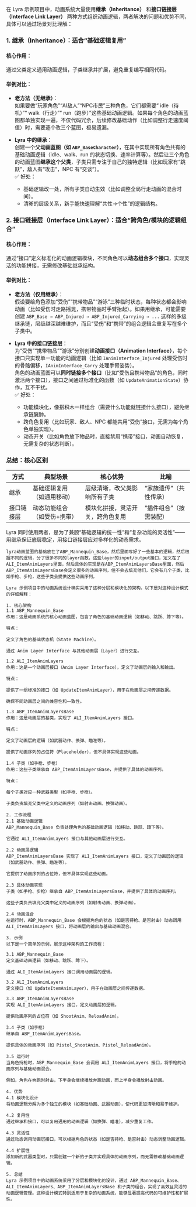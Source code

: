 在 Lyra 示例项目中，动画系统大量使用**继承（Inheritance）** 和**接口链接层（Interface Link Layer）** 两种方式组织动画逻辑，两者解决的问题和优势不同，具体可以通过场景对比理解：


### **1. 继承（Inheritance）：适合“基础逻辑复用”**
#### 核心作用：
通过父类定义通用动画逻辑，子类继承并扩展，避免重复编写相同代码。

#### 举例对比：
- **老方法（无继承）**：  
  如果要做“玩家角色”“AI敌人”“NPC市民”三种角色，它们都需要“ idle（待机）”“ walk（行走）”“ run（跑步）”这些基础动画逻辑。如果每个角色的动画蓝图都单独实现一遍，不仅代码冗余，后续修改基础动作（比如调整行走速度阈值）时，需要逐个改三个蓝图，极易遗漏。

- **Lyra 中的继承**：  
  创建一个**父动画蓝图（如 `ABP_BaseCharacter`）**，在其中实现所有角色共有的基础动画逻辑（idle、walk、run 的状态切换、速率计算等）。然后让三个角色的动画蓝图**继承这个父类**，子类只需专注于自己的独特逻辑（比如玩家有“跳跃”，敌人有“攻击”，NPC 有“交谈”）。  
  ✅ 好处：  
  - 基础逻辑改一处，所有子类自动生效（比如调整全局行走动画的混合时间）。  
  - 清晰的层级关系，新手能快速理解“共性→个性”的逻辑结构。  


### **2. 接口链接层（Interface Link Layer）：适合“跨角色/模块的逻辑组合”**
#### 核心作用：
通过“接口”定义标准化的动画逻辑模块，不同角色可以**动态组合多个接口**，实现灵活的功能拼接，无需修改基础继承结构。

#### 举例对比：
- **老方法（仅用继承）**：  
  假设要给角色添加“受伤”“携带物品”“游泳”三种临时状态，每种状态都会影响动画（比如受伤时走路摇晃，携带物品时手臂抬起）。如果用继承，可能需要创建 `ABP_Base → ABP_Injured → ABP_Injured_Carrying → ...` 这样的多级继承链，层级越深越难维护，而且“受伤”和“携带”的组合逻辑会重复写在多个子类中。

- **Lyra 中的接口链接层**：  
  为“受伤”“携带物品”“游泳”分别创建**动画接口（Animation Interface）**，每个接口只实现单一功能的动画逻辑（比如 `IAnimInterface_Injured` 处理受伤时的骨骼偏移，`IAnimInterface_Carry` 处理手臂姿势）。  
  角色的动画蓝图可以**同时链接多个接口**（比如“受伤且携带物品”的角色，同时激活两个接口），接口之间通过标准化的函数（如 `UpdateAnimationState`）协作，互不干扰。  
  ✅ 好处：  
  - 功能模块化，像搭积木一样组合（需要什么功能就链接什么接口），避免继承链臃肿。  
  - 跨角色复用（比如玩家、敌人、NPC 都能共用“受伤”接口，无需为每个角色单独实现）。  
  - 动态开关（比如角色放下物品时，直接禁用“携带”接口，动画自动恢复，无需复杂的状态判断）。  


### **总结：核心区别**
| 方式               | 典型场景                     | 核心优势                                  | 比喻                 |
|--------------------|------------------------------|-------------------------------------------|----------------------|
| 继承               | 基础逻辑复用（如通用移动）   | 层级清晰，改父类影响所有子类              | “家族遗传”（共性传承） |
| 接口链接层         | 动态功能组合（如受伤+携带） | 模块化拼接，灵活开关，跨角色复用          | “插件组合”（按需装配） |

Lyra 同时使用两者，是为了兼顾“基础逻辑的统一性”和“复杂功能的灵活性”——用继承保证底层稳定，用接口链接层应对多样化的动态需求。
```
lyra动画蓝图的基础放在了ABP_Mannequin_Base，然后里面写好了一些基本的逻辑，然后根据不同的逻辑，分了很多不同的layer函数，这些layer的input/output接口，定义在了ALI_ItemAnimLayers里面，然后具体的实现是在ABP_ItemAnimLayersBase里面，然后ABP_ItemAnimLayersBase会定义很多的动画序列，但不会去填充他们，它会有几个子类，比如手枪、步枪，这些子类会提供这些动画序列。

Lyra 示例项目中的动画系统设计确实采用了这种分层和模块化的架构。以下是对这种设计模式的详细解释：

1. 核心架构
1.1 ABP_Mannequin_Base
作用：这是动画系统的核心动画蓝图，包含了角色的基础动画逻辑（如移动、跳跃、蹲下等）。

特点：

定义了角色的基础状态机（State Machine）。

通过 Anim Layer Interface 与其他动画层（Layer）进行交互。

1.2 ALI_ItemAnimLayers
作用：这是一个动画层接口（Anim Layer Interface），定义了动画层的输入和输出。

特点：

提供了一组标准的接口（如 UpdateItemAnimLayer），用于在动画层之间传递数据。

确保不同动画层之间的兼容性和一致性。

1.3 ABP_ItemAnimLayersBase
作用：这是动画层的基类，实现了 ALI_ItemAnimLayers 接口。

特点：

定义了动画层的逻辑（如武器动作、换弹、瞄准等）。

提供了动画序列的占位符（Placeholder），但不具体实现这些动画。

1.4 子类（如手枪、步枪）
作用：这些子类继承自 ABP_ItemAnimLayersBase，并提供了具体的动画序列。

特点：

每个子类对应一种武器类型（如手枪、步枪）。

子类负责填充父类中定义的动画序列（如射击动画、换弹动画）。

2. 工作流程
2.1 基础动画逻辑
ABP_Mannequin_Base 负责处理角色的基础动画逻辑（如移动、跳跃、蹲下等）。

它通过 ALI_ItemAnimLayers 接口与其他动画层进行交互。

2.2 动画层逻辑
ABP_ItemAnimLayersBase 实现了 ALI_ItemAnimLayers 接口，定义了动画层的逻辑（如武器动作、换弹、瞄准等）。

它提供了动画序列的占位符，但不具体实现这些动画。

2.3 具体动画实现
子类（如手枪、步枪）继承自 ABP_ItemAnimLayersBase，并提供了具体的动画序列。

这些子类负责填充父类中定义的动画序列（如射击动画、换弹动画）。

2.4 动画混合
在运行时，ABP_Mannequin_Base 会根据角色的状态（如是否持枪、是否射击）动态调用 ALI_ItemAnimLayers 接口，将动画层的输出与基础动画混合。

3. 示例
以下是一个简单的示例，展示这种架构的工作流程：

3.1 ABP_Mannequin_Base
定义基础动画逻辑（如移动、跳跃、蹲下）。

通过 ALI_ItemAnimLayers 接口调用动画层的逻辑。

3.2 ALI_ItemAnimLayers
定义接口（如 UpdateItemAnimLayer），用于在动画层之间传递数据。

3.3 ABP_ItemAnimLayersBase
实现 ALI_ItemAnimLayers 接口，定义动画层的逻辑。

提供动画序列的占位符（如 ShootAnim、ReloadAnim）。

3.4 子类（如手枪）
继承自 ABP_ItemAnimLayersBase。

提供具体的动画序列（如 Pistol_ShootAnim、Pistol_ReloadAnim）。

3.5 运行时
当角色持枪时，ABP_Mannequin_Base 会调用 ALI_ItemAnimLayers 接口，将手枪的动画序列与基础动画混合。

例如，角色在奔跑时射击，下半身会继续播放奔跑动画，而上半身会播放射击动画。

4. 优势
4.1 模块化设计
将动画逻辑分解为多个独立的模块（如基础动画、武器动画），使代码更加清晰和易于维护。

4.2 复用性
通过继承和接口，可以复用通用的动画逻辑（如换弹、瞄准），减少重复工作。

4.3 灵活性
通过动态调用动画层接口，可以根据角色的状态（如是否持枪、是否射击）动态调整动画逻辑。

4.4 扩展性
添加新的武器类型时，只需创建一个新的子类并实现具体的动画序列，而无需修改基础动画逻辑。

5. 总结
Lyra 示例项目中的动画系统采用了分层和模块化的设计，通过 ABP_Mannequin_Base、ALI_ItemAnimLayers、ABP_ItemAnimLayersBase 和子类的组合，实现了高效且灵活的动画逻辑管理。这种设计模式特别适用于复杂的动画系统，能够显著提高代码的可维护性和扩展性。
```
